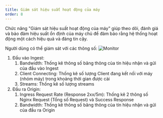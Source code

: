 ```yaml
---
title: Giám sát hiệu suất hoạt động của máy
order: 8
---
```


 Chức năng "Giám sát hiệu suất hoạt động của máy" giúp theo dõi, đánh giá và bảo đảm hiệu suất ổn định của máy chủ để đảm bảo rằng hệ thống hoạt động một cách hiệu quả và đáng tin cậy. 

Người dùng có thể giám sát với các thông số:
![Monitor](/images/media-server/getstarted/monitor.png)

1. Đầu vào Ingest:
   1. Bandwidth: Thống kê thông số băng thông của tín hiệu nhận và gửi của đầu vào Ingest
   2. Client Connecting: Thống kê số lượng Client đang kết nối với máy (nhóm máy) trong khoảng thời gian được cài
   3. Streams: Thống kê số lượng streams
2. Đầu ra Origin:
   1. Ingress Request Rate (Response 2xx/5m): Thống kê 2 thông số Nginx Request (Tổng số Request) và Success Response
   2. Bandwidth: Thống kê thông số băng thông của tín hiệu nhận và gửi của đầu ra Origin